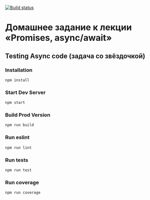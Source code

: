 [![Build status](https://ci.appveyor.com/api/projects/status/guo90rguxxd3wgpf/branch/master?svg=true)](https://ci.appveyor.com/project/homutovan/ajs-1-9-3-testing-async-code/branch/master)

# Домашнее задание к лекции «Promises, async/await»

## Testing Async code (задача со звёздочкой)

### Installation

```
npm install
```

### Start Dev Server

```
npm start
```

### Build Prod Version

```
npm run build
```

### Run eslint

```
npm run lint
```

### Run tests

```
npm run test
```

### Run coverage

```
npm run coverage
```
